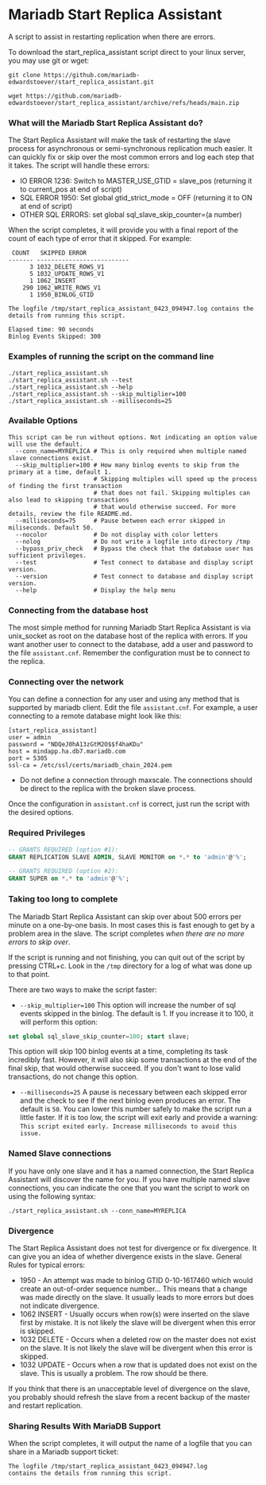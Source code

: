 # Mariadb Start Replica Assistant
A script to assist in restarting replication when there are errors. 

To download the start_replica_assistant script direct to your linux server, you may use git or wget:
```
git clone https://github.com/mariadb-edwardstoever/start_replica_assistant.git
```
```
wget https://github.com/mariadb-edwardstoever/start_replica_assistant/archive/refs/heads/main.zip
```

### What will the Mariadb Start Replica Assistant do?
The Start Replica Assistant will make the task of restarting the slave process for asynchronous or semi-synchronous replication much easier. It can quickly fix or skip over the most common errors and log each step that it takes. The script will handle these errors:
* IO ERROR 1236: Switch to MASTER_USE_GTID = slave_pos (returning it to current_pos at end of script)
* SQL ERROR 1950: Set global gtid_strict_mode = OFF (returning it to ON at end of script)
* OTHER SQL ERRORS: set global sql_slave_skip_counter=(a number)

When the script completes, it will provide you with a final report of the count of each type of error that it skipped. For example:
```
 COUNT   SKIPPED ERROR
------- --------------------------
      3 1032_DELETE_ROWS_V1
      5 1032_UPDATE_ROWS_V1
      1 1062_INSERT
    290 1062_WRITE_ROWS_V1
      1 1950_BINLOG_GTID

The logfile /tmp/start_replica_assistant_0423_094947.log contains the details from running this script.

Elapsed time: 90 seconds
Binlog Events Skipped: 300
```

### Examples of running the script on the command line
```
./start_replica_assistant.sh 
./start_replica_assistant.sh --test
./start_replica_assistant.sh --help
./start_replica_assistant.sh --skip_multiplier=100
./start_replica_assistant.sh --milliseconds=25
```

### Available Options
```
This script can be run without options. Not indicating an option value will use the default.
  --conn_name=MYREPLICA # This is only required when multiple named slave connections exist.
  --skip_multiplier=100 # How many binlog events to skip from the primary at a time, default 1.
                        # Skipping multiples will speed up the process of finding the first transaction
                        # that does not fail. Skipping multiples can also lead to skipping transactions
                        # that would otherwise succeed. For more details, review the file README.md.
  --milliseconds=75     # Pause between each error skipped in miliseconds. Default 50.
  --nocolor             # Do not display with color letters
  --nolog               # Do not write a logfile into directory /tmp
  --bypass_priv_check   # Bypass the check that the database user has sufficient privileges.
  --test                # Test connect to database and display script version.
  --version             # Test connect to database and display script version.
  --help                # Display the help menu
```
  
### Connecting from the database host
The most simple method for running Mariadb Start Replica Assistant is via unix_socket as root on the database host of the replica with errors. If you want another user to connect to the database, add a user and password to the file `assistant.cnf`. Remember the configuration must be to connect to the replica.

### Connecting over the network
You can define a connection for any user and using any method that is supported by mariadb client. Edit the file `assistant.cnf`. For example, a user connecting to a remote database might look like this:
```
[start_replica_assistant]
user = admin
password = "NDQeJ0hA13zGtM2O$$f4haKDu"
host = mindapp.ha.db7.mariadb.com
port = 5305
ssl-ca = /etc/ssl/certs/mariadb_chain_2024.pem
```
* Do not define a connection through maxscale. The connections should be direct to the replica with the broken slave process.

Once the configuration in `assistant.cnf` is correct, just run the script with the desired options.

### Required Privileges
```SQL
-- GRANTS REQUIRED (option #1):
GRANT REPLICATION SLAVE ADMIN, SLAVE MONITOR on *.* to 'admin'@'%';

-- GRANTS REQUIRED (option #2):
GRANT SUPER on *.* to 'admin'@'%';
```

### Taking too long to complete
The Mariadb Start Replica Assistant can skip over about 500 errors per minute on a one-by-one basis. In most cases this is fast enough to get by a problem area in the slave. The script completes _when there are no more errors to skip over_.


If the script is running and not finishing, you can quit out of the script by pressing CTRL+c. Look in the `/tmp` directory for a log of what was done up to that point.

There are two ways to make the script faster:
* `--skip_multiplier=100` This option will increase the number of sql events skipped in the binlog. The default is 1. If you increase it to 100, it will perform this option:
```SQL
set global sql_slave_skip_counter=100; start slave;
```
This option will skip 100 binlog events at a time, completing its task incredibly fast. However, it will also skip some transactions at the end of the final skip, that would otherwise succeed. If you don't want to lose valid transactions, do not change this option.

* `--milliseconds=25` A pause is necessary between each skipped error and the check to see if the next binlog even produces an error. The default is `50`. You can lower this number safely to make the script run a little faster. If it is too low, the script will exit early and provide a warning: `This script exited early. Increase milliseconds to avoid this issue.`

### Named Slave connections
If you have only one slave and it has a named connection, the Start Replica Assistant will discover the name for you. If you have multiple named slave connections, you can indicate the one that you want the script to work on using the following syntax:
```
./start_replica_assistant.sh --conn_name=MYREPLICA
```

### Divergence

The Start Replica Assistant does not test for divergence or fix divergence. It can give you an idea of whether divergence exists in the slave. General Rules for typical errors:
* 1950 - An attempt was made to binlog GTID 0-10-1617460 which would create an out-of-order sequence number... This means that a change was made directly on the slave. It usually leads to more errors but does not indicate divergence.
* 1062 INSERT - Usually occurs when row(s) were inserted on the slave first by mistake. It is not likely the slave will be divergent when this error is skipped.
* 1032 DELETE - Occurs when a deleted row on the master does not exist on the slave. It is not likely the slave will be divergent when this error is skipped.
* 1032 UPDATE - Occurs when a row that is updated does not exist on the slave. This is usually a problem. The row should be there.

If you think that there is an unacceptable level of divergence on the slave, you probably should refresh the slave from a recent backup of the master and restart replication.

### Sharing Results With MariaDB Support
When the script completes, it will output the name of a logfile that you can share in a Mariadb support ticket:
```
The logfile /tmp/start_replica_assistant_0423_094947.log 
contains the details from running this script.
```